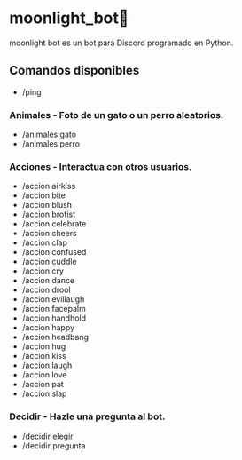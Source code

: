 # moonlight_bot🌙
moonlight bot es un bot para Discord programado en Python.

## Comandos disponibles
- /ping

### Animales - Foto de un gato o un perro aleatorios.
- /animales gato
- /animales perro

### Acciones - Interactua con otros usuarios.
- /accion airkiss
- /accion bite
- /accion blush
- /accion brofist
- /accion celebrate
- /accion cheers
- /accion clap
- /accion confused
- /accion cuddle
- /accion cry
- /accion dance
- /accion drool
- /accion evillaugh
- /accion facepalm
- /accion handhold
- /accion happy
- /accion headbang
- /accion hug
- /accion kiss
- /accion laugh
- /accion love
- /accion pat
- /accion slap

### Decidir - Hazle una pregunta al bot.
- /decidir elegir
- /decidir pregunta